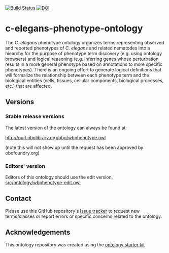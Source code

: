 [![Build Status](https://travis-ci.org/obophenotype/c-elegans-phenotype-ontology.svg?branch=master)](https://travis-ci.org/obophenotype/c-elegans-phenotype-ontology)
[![DOI](https://zenodo.org/badge/13996/obophenotype/c-elegans-phenotype-ontology.svg)](https://zenodo.org/badge/latestdoi/13996/obophenotype/c-elegans-phenotype-ontology)

# c-elegans-phenotype-ontology

The _C. elegans_ phenotype ontology organizes terms representing observed and reported phenotypes of _C. elegans_ and related nematodes into a hiearchy for the purpose of phenotype term discovery (e.g. using ontology browsers) and logical reasoning (e.g. inferring genes whose perturbation results in a more general phenotype based on annotations to more specific phenotypes). There is an ongoing effort to generate logical definitions that will formalize the relationship between each phenotype term and the biological entities (cells, tissues, cellular components, biological processes, etc.) that are affected.

## Versions

### Stable release versions

The latest version of the ontology can always be found at:

http://purl.obolibrary.org/obo/wbphenotype.owl

(note this will not show up until the request has been approved by obofoundry.org)

### Editors' version

Editors of this ontology should use the edit version, [src/ontology/wbphenotype-edit.owl](src/ontology/wbphenotype-edit.owl)

## Contact

Please use this GitHub repository's [Issue tracker](https://github.com/obophenotype/c-elegans-phenotype-ontology/issues) to request new terms/classes or report errors or specific concerns related to the ontology.

## Acknowledgements

This ontology repository was created using the [ontology starter kit](https://github.com/INCATools/ontology-starter-kit)
